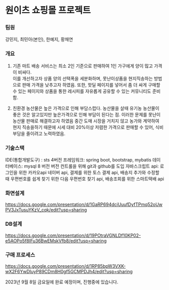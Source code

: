 # 원이츠 쇼핑몰 프로젝트

### 팀원
강민지, 최민아(본인), 한예지, 황채연

### 개요
1. 기존 마트 배송 서비스는 최소 2인 기준으로 판매하여 1인 가구에게 양이 많고 가격이 비싸다. <br>
이를 개선하고자 상품 양의 선택폭을 세분화하며, 못난이상품을 현지직송하는 방법으로 판매 가격을 낮추고자 하였음.
또한, 핫딜 페이지를 넣어서 좀 더 싸게 구매할 수 있는 페이지와 상품을 통한 레시피를 자유롭게 공유할 수 있는 커뮤니티도 준비함.

3. 친환경 농산물은 높은 가격으로 인해 부담스럽다.
농산물을 살때 유기농 농산물이 좋은 것은 알고있지만 높은가격으로 인해 부담이 된다는 점. 이러한 문제를 못난이 농산물 판매로 해결하고자 하였음
중간 도매 시장을 거치지 않고 농가와 계약하여 현지 직송을하기 때문에 시세 대비 20%이상 저렴한 가격으로 판매할 수 있어, 식비 부담을 줄이려고 노력하였음.

### 기술스택
IDE(통합개발도구) : sts 4버전
프레임워크: spring boot, bootstrap, mybatis
데이터베이스:  mysql 8 버전
버전 컨트롤을 위해 git과 github를 도입
자바스크립트 api:  로그인을 위한 카카오api 네이버 api, 
                  결제를 위한 토스 결제 api, 
                  배송지 추가와 수정할 때 우편번호를 쉽게 찾기 위한 다음 우편번호 찾기 api, 
                  배송조회를 위한 스마트택배 api

### 화면설계
https://docs.google.com/presentation/d/1GaRP694dciUuufDyfTPmq52oUwPV3JxTusuYKzV_cqk/edit?usp=sharing

### DB설계
https://docs.google.com/presentation/d/19POtraVGNLDf10KP02-e5AOPo5f8lFu36BwEMskVfb8/edit?usp=sharing

### 구매 프로세스
https://docs.google.com/presentation/d/1RP85bpW3VXK-wX2F6YwDIuyP89CDm8H0gf5GCMPDJh4/edit?usp=sharing

2023년 9월 8일 금요일에 완료 예정이며, 진행중에 있습니다.
